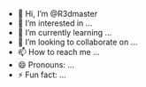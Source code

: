 - 👋 Hi, I’m @R3dmaster
- 👀 I’m interested in ...
- 🌱 I’m currently learning ...
- 💞️ I’m looking to collaborate on ...
- 📫 How to reach me ...
- 😄 Pronouns: ...
- ⚡ Fun fact: ...

<!---
R3dmaster/R3dmaster is a ✨ special ✨ repository because its `README.md` (this file) appears on your GitHub profile.
You can click the Preview link to take a look at your changes.
--->
